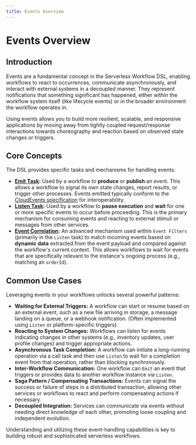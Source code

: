 ```yaml
---
title: Events Overview
---
```


# Events Overview

## Introduction

Events are a fundamental concept in the Serverless Workflow DSL, enabling workflows to react to occurrences, communicate asynchronously, and interact with external systems in a decoupled manner. They represent notifications that something significant has happened, either within the workflow system itself (like lifecycle events) or in the broader environment the workflow operates in.

Using events allows you to build more resilient, scalable, and responsive applications by moving away from tightly coupled request/response interactions towards choreography and reaction based on observed state changes or triggers.

## Core Concepts

The DSL provides specific tasks and mechanisms for handling events:

*   **[Emit Task](dsl-task-emit.md):** Used by a workflow to **produce** or **publish** an event. This allows a workflow to signal its own state changes, report results, or trigger other processes. Events emitted typically conform to the [CloudEvents specification](https://cloudevents.io/) for interoperability.
*   **[Listen Task](dsl-task-listen.md):** Used by a workflow to **pause execution** and **wait** for one or more specific events to occur before proceeding. This is the primary mechanism for consuming events and reacting to external stimuli or messages from other services.
*   **[Event Correlation](dsl-event-correlation.md):** An advanced mechanism used within `Event Filters` (primarily in the `Listen` task) to match incoming events based on **dynamic data** extracted from the event payload and compared against the workflow's current context. This allows workflows to wait for events that are specifically relevant to the instance's ongoing process (e.g., matching an `orderId`).

## Common Use Cases

Leveraging events in your workflows unlocks several powerful patterns:

*   **Waiting for External Triggers:** A workflow can start or resume based on an external event, such as a new file arriving in storage, a message landing on a queue, or a webhook notification. (Often implemented using `Listen` or platform-specific triggers).
*   **Reacting to System Changes:** Workflows can listen for events indicating changes in other systems (e.g., inventory updates, user profile changes) and trigger appropriate actions.
*   **Asynchronous Task Completion:** A workflow can initiate a long-running operation via a call task and then use `Listen` to wait for a completion event from that operation, rather than blocking synchronously.
*   **Inter-Workflow Communication:** One workflow can `Emit` an event that triggers or provides data to another workflow instance via `Listen`.
*   **Saga Pattern / Compensating Transactions:** Events can signal the success or failure of steps in a distributed transaction, allowing other services or workflows to react and perform compensating actions if necessary.
*   **Decoupled Integration:** Services can communicate via events without needing direct knowledge of each other, promoting loose coupling and independent evolution.

Understanding and utilizing these event-handling capabilities is key to building robust and sophisticated serverless workflows. 